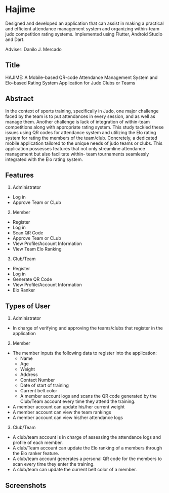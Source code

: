 # Hajime
Designed and developed an application that can assist in making a practical and efficient attendance management system and organizing within-team judo competition rating systems. Implemented using Flutter, Android Studio and Dart. 

Adviser: Danilo J. Mercado

## Title
HAJIME: A Mobile-based QR-code Attendance Management System and Elo-based Rating System  Application for Judo Clubs or Teams
## Abstract 
In the context of sports training, specifically in Judo,
one major challenge faced by the team is to put attendances in
every session, and as well as manage them. Another challenge
is lack of integration of within-team competitions along with
appropriate rating system. This study tackled these issues using
QR codes for attendance system and utilizing the Elo rating
system for rating the members of the team/club. Concretely, a
dedicated mobile application tailored to the unique needs of judo
teams or clubs. This application possesses features that not only
streamline attendance management but also facilitate within-
team tournaments seamlessly integrated with the Elo rating
system.

## Features
1) Administrator
- Log in
- Approve Team or CLub
2) Member
- Register
- Log in
- Scan QR Code
- Approve Team or CLub
- View Profile/Account Information
- View Team Elo Ranking
3) Club/Team
- Register
- Log in
- Generate QR Code
- View Profile/Account Information
- Elo Ranker

## Types of User
1) Administrator
- In charge of verifying and approving the teams/clubs
that register in the application
2) Member
- The member inputs the following data to register
into the application:
  - Name
  - Age
  - Weight
  - Address
  - Contact Number
  - Date of start of training
  - Current belt color
  -  A member account logs and scans the QR code
generated by the Club/Team account every time they
attend the training.
- A member account can update his/her current
weight
- A member account can view the team rankings
- A member account can view his/her attendance logs
3) Club/Team
- A club/team account is in charge of assessing the
attendance logs and profile of each member.
- A club/Team account can update the Elo ranking of
a members through the Elo ranker feature.
- A club/team account generates a personal QR code
for the members to scan every time they enter the
training.
- A club/team can update the current belt color of a
member.

## Screenshots

